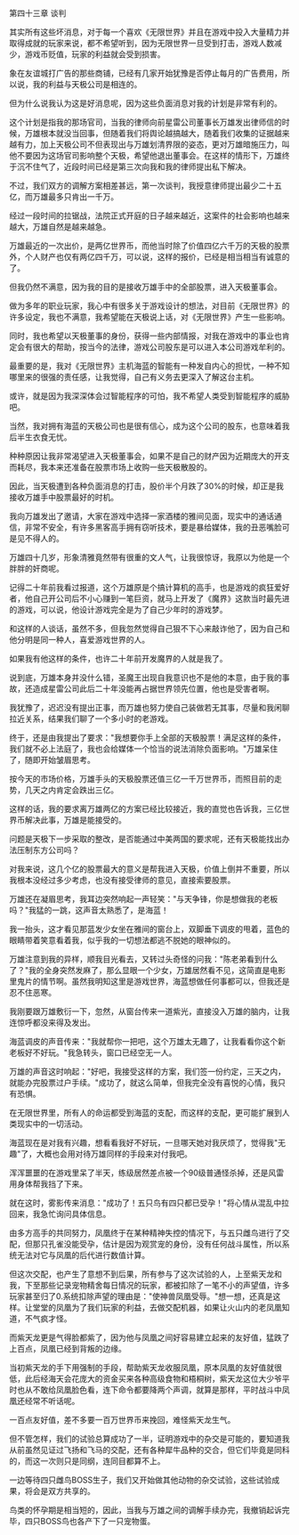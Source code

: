 第四十三章 谈判


其实所有这些坏消息，对于每一个喜欢《无限世界》并且在游戏中投入大量精力并取得成就的玩家来说，都不希望听到，因为无限世界一旦受到打击，游戏人数减少，游戏币贬值，玩家的利益就会受到损害。

象在友谊城打广告的那些商铺，已经有几家开始犹豫是否停止每月的广告费用，所以说，我的利益与天极公司是相连的。

但为什么说我认为这是好消息呢，因为这些负面消息对我的计划是非常有利的。

这个计划是指我的那场官司，当我的律师向前星雷公司董事长万雄发出律师信的时候，万雄根本就没当回事，但随着我们将舆论越搞越大，随着我们收集的证据越来越有力，加上天极公司不但表现出与万雄划清界限的姿态，更对万雄暗施压力，叫他不要因为这场官司影响整个天极，希望他退出董事会。在这样的情形下，万雄终于沉不住气了，近段时间已经是第三次向我和我的律师提出私下解决。

不过，我们双方的调解方案相差甚远，第一次谈判，我授意律师提出最少二十五亿，而万雄最多只肯出一千万。

经过一段时间的拉锯战，法院正式开庭的日子越来越近，这案件的社会影响也越来越大，万雄自然是越来越急。

万雄最近的一次出价，是两亿世界币，而他当时除了价值四亿六千万的天极的股票外，个人财产也仅有两亿四千万，可以说，这样的报价，已经是相当相当有诚意的了。

但我仍然不满意，因为我的目的是接收万雄手中的全部股票，进入天极董事会。

做为多年的职业玩家，我心中有很多关于游戏设计的想法，对目前《无限世界》的许多设定，我也不满意，我希望能在天极说上话，对《无限世界》产生一些影响。

同时，我也希望以天极董事的身份，获得一些内部情报，对我在游戏中的事业也肯定会有很大的帮助，按当今的法律，游戏公司股东是可以进入本公司游戏牟利的。

最重要的是，我对《无限世界》主机海蓝的智能有一种发自内心的担忧，一种不知哪里来的很强的责任感，让我觉得，自己有义务去更深入了解这台主机。

或许，就是因为我深深体会过智能程序的可怕，我不希望人类受到智能程序的威胁吧。

当然，我对拥有海蓝的天极公司也是很有信心，成为这个公司的股东，也意味着我后半生衣食无忧。

种种原因让我非常渴望进入天极董事会，如果不是自己的财产因为近期庞大的开支而耗尽，我本来还准备在股票市场上收购一些天极散股的。

因此，当天极遭到各种负面消息的打击，股价半个月跌了30%的时候，却正是我接收万雄手中股票最好的时机。

我向万雄发出了邀请，大家在游戏中选择一家酒楼的雅间见面，现实中的通话通信，非常不安全，有许多黑客高手拥有窃听技术，要是暴给媒体，我的丑恶嘴脸可是见不得人的。

万雄四十几岁，形象清雅竟然带有很重的文人气，让我很惊讶，我原以为他是一个胖胖的奸商呢。

记得二十年前我看过报道，这个万雄原是个搞计算机的高手，也是游戏的疯狂爱好者，他自己开公司后不小心赚到一笔巨资，就马上开发了《魔界》这款当时最先进的游戏，可以说，他设计游戏完全是为了自己少年时的游戏梦。

和这样的人谈话，虽然不多，但我忽然觉得自己狠不下心来敲诈他了，因为自己和他分明是同一种人，喜爱游戏世界的人。

如果我有他这样的条件，也许二十年前开发魔界的人就是我了。

说到底，万雄本身并没什么错，圣魔王出现自我意识也不是他的本意，由于我的事故，还造成星雷公司此后二十年没能再占据世界领先位置，他也是受害者啊。

我犹豫了，迟迟没有提出正事，而万雄也努力使自己装做若无其事，尽量和我闲聊拉近关系，结果我们聊了一个多小时的老游戏。

终于，还是由我提出了要求："我想要你手上全部的天极股票！满足这样的条件，我们就不必上法庭了，我也会给媒体一个恰当的说法消除负面影响。"万雄呆住了，随即开始皱眉思考。

按今天的市场价格，万雄手头的天极股票还值三亿一千万世界币，而照目前的走势，几天之内肯定会跌出三亿。

这样的话，我的要求离万雄两亿的方案已经比较接近，我的直觉也告诉我，三亿世界币解决此事，万雄是能接受的。

问题是天极下一步采取的整改，是否能通过中美两国的要求呢，还有天极能找出办法压制东方公司吗？

对我来说，这几个亿的股票最大的意义是帮我进入天极，价值上倒并不重要，所以我根本没经过多少考虑，也没有接受律师的意见，直接索要股票。

万雄还在凝眉思考，我耳边突然响起一声轻笑："与天争锋，你是想做我的老板吗？"我猛的一跳，这声音太熟悉了，是海蓝！

我一抬头，这才看见那蓝发少女坐在雅间的窗台上，双脚垂下调皮的甩着，蓝色的眼睛带着笑意看着我，似乎我的一切想法都逃不脱她的眼神似的。

万雄注意到我的异样，顺我目光看去，又转过头奇怪的问我："陈老弟看到什么了？"我的全身突然发麻了，那么显眼一个少女，万雄居然看不见，这简直是电影里鬼片的情节啊。虽然我明知这里是游戏世界，海蓝想做任何事都可以，但我还是忍不住恶寒。

我刚要跟万雄敷衍一下，忽然，从窗台传来一道紫光，直接没入万雄的脑内，让我连惊呼都没来得及发出。

海蓝调皮的声音传来："我就帮你一把吧，这个万雄太无趣了，让我看看你这个新老板好不好玩。"我急转头，窗口已经空无一人。

万雄的声音这时响起："好吧，我接受这样的方案，我们签一份约定，三天之内，就能办完股票过户手续。"成功了，就这么简单，但我完全没有喜悦的心情，我只有恐惧。

在无限世界里，所有人的命运都受到海蓝的支配，而这样的支配，更可能扩展到人类现实中的一切活动。

海蓝现在是对我有兴趣，想看看我好不好玩，一旦哪天她对我厌烦了，觉得我"无趣"了，大概也会用对待万雄同样的手段来对付我吧。

浑浑噩噩的在游戏里呆了半天，练级居然差点被一个90级普通怪杀掉，还是风雷用身体帮我挡了下来。

就在这时，雾影传来消息："成功了！五只鸟有四只都已受孕！"将心情从混乱中拉回来，我急忙询问具体信息。

由多方高手的共同努力，凤凰终于在某种精神失控的情况下，与五只雌鸟进行了交配，但那只孔雀没能受孕，估计是因为观赏宠的身份，没有任何战斗属性，所以系统无法对它与凤凰的后代进行数值计算。

但这次交配，也产生了意想不到后果，所有参与了这次试验的人，上至紫天龙和我，下至那些记录宠物精舍每日情况的玩家，都被扣除了一笔不小的声望值，许多玩家甚至归了0.系统扣除声望的理由是："使神兽凤凰受辱。"想一想，还真是这样。让堂堂的凤凰为了我们玩家的利益，去做交配机器，如果让火山内的老凤凰知道，不气疯才怪。

而紫天龙更是气得脸都紫了，因为他与凤凰之间好容易建立起来的友好值，猛跌了上百点，凤凰已经到背叛的边缘。

当初紫天龙的手下用强制的手段，帮助紫天龙收服凤凰，原本凤凰的友好值就很低，此后经海天会花庞大的资金买来各种高级食物和梧桐树，紫天龙这位大少爷平时也从不敢给凤凰脸色看，连下命令都要降两个声调，就算是那样，平时战斗中凤凰还经常不听话呢。

一百点友好值，差不多要一百万世界币来挽回，难怪紫天龙生气。

但不管怎样，我们的试验总算成功了一半，证明游戏中的杂交是可能的，要知道我从前虽然见证过飞扬和飞马的交配，还有各种犀牛品种的交合，但它们毕竟是同科的，而这一次则只是同纲，连同目都算不上。

一边等待四只雌鸟BOSS生子，我们又开始做其他动物的杂交试验，这些试验成果，将会是双方共享的。

鸟类的怀孕期是相当短的，因此，当我与万雄之间的调解手续办完，我撤销起诉完毕，四只BOSS鸟也各产下了一只宠物蛋。





